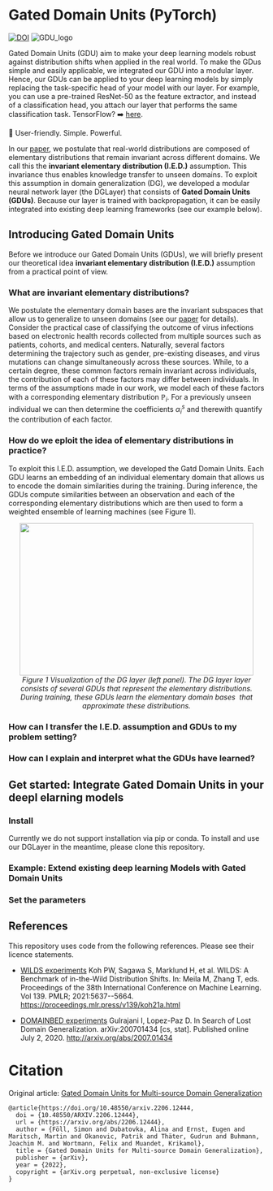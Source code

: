 # Gated Domain Units (PyTorch)


[![DOI](https://img.shields.io/badge/DOI-2206.12444/arxiv.org/abs/2206.12444-red.svg)](https://arxiv.org/abs/2206.12444)
![GDU_logo](https://user-images.githubusercontent.com/73110207/185412013-40309db3-dc3d-4f32-bf65-6c00e87d28a7.png)

Gated Domain Units (GDU) aim to make your deep learning models robust against distribution shifts when applied in the real world. To make the GDus simple and easily applicable, we integrated our GDU into a modular layer. Hence, our GDUs can be applied to your deep learning models by simply replacing the task-specific head of your model with our layer. For example, you can use a pre-trained ResNet-50 as the feature extractor, and instead of a classification head, you attach our layer that performs the same classification task. TensorFlow? ➡️ [here](https://github.com/im-ethz/pub-gdu4dg).

🚀 User-friendly. Simple. Powerful.

In our [paper](https://arxiv.org/abs/2206.12444), we postulate that real-world distributions are composed of elementary distributions that remain invariant across different domains. We call this the **invariant elementary distribution (I.E.D.)** assumption. This invariance thus enables knowledge transfer to unseen domains. To exploit this assumption in domain generalization (DG), we developed a modular neural network layer (the DGLayer) that consists of **Gated Domain Units (GDUs)**. Because our layer is trained with backpropagation, it can be easily integrated into existing deep learning frameworks (see our example below).

## Introducing Gated Domain Units

Before we introduce our Gated Domain Units (GDUs), we will briefly present our theoretical idea **invariant elementary distribution (I.E.D.)** assumption from a practical point of view. 

### What are invariant elementary distributions?

We postulate the elementary domain bases are the invariant subspaces that allow us to generalize to unseen domains (see our [paper](https://arxiv.org/abs/2206.12444) for details). Consider the practical case of classifying the outcome of virus infections based on electronic health records collected from multiple sources such as patients, cohorts, and medical centers. Naturally, several factors determining the trajectory such as gender, pre-existing diseases, and virus mutations can change simultaneously across these sources. While, to a certain degree, these common factors remain invariant across individuals, the contribution of each of these factors may differ between individuals. In terms of the assumptions made in our work, we model each of these factors with a corresponding elementary distribution $\mathbb{P}_{i}$. For a previously unseen individual we can then determine the coefficients $\alpha_i^s$ and therewith quantify the contribution of each factor.

### How do we eploit the idea of elementary distributions in practice?

To exploit this I.E.D. assumption, we developed the Gatd Domain Units. Each GDU learns an embedding of an individual elementary domain that allows us to encode the domain similarities during the training. During inference, the GDUs compute similarities between an observation and each of the corresponding elementary distributions which are then used to form a weighted ensemble of learning machines (see Figure 1).

<p align="center">
  <img width="460" height="300" src="https://user-images.githubusercontent.com/73110207/179177894-0528920c-1063-4834-ab3f-852a0ab2d156.png">
  <br>
    <em>Figure 1 Visualization of the DG layer (left panel). The DG layer layer consists of several GDUs that represent the elementary distributions. During training, these GDUs learn the elementary domain bases <MATH> V_{1} , ... , V_{M} </MATH> that approximate these distributions.</em>
</p>

### How can I transfer the I.E.D. assumption and GDUs to my problem setting?

### How can I explain and interpret what the GDUs have learned?

## Get started: Integrate Gated Domain Units in your deepl elarning models

### Install

Currently we do not support installation via pip or conda. To install and use our DGLayer in the meantime, please clone this repository.

### Example: Extend existing deep learning Models with Gated Domain Units

### Set the parameters

## References

This repository uses code from the following references. Please see their licence statements.

- [WILDS experiments](https://github.com/p-lambda/wilds) Koh PW, Sagawa S, Marklund H, et al. WILDS: A Benchmark of in-the-Wild Distribution Shifts. In: Meila M, Zhang T, eds. Proceedings of the 38th International Conference on Machine Learning. Vol 139. PMLR; 2021:5637--5664. https://proceedings.mlr.press/v139/koh21a.html

- [DOMAINBED experiments](https://github.com/facebookresearch/DomainBed) Gulrajani I, Lopez-Paz D. In Search of Lost Domain Generalization. arXiv:200701434 [cs, stat]. Published online July 2, 2020. http://arxiv.org/abs/2007.01434


# Citation
Original article: [Gated Domain Units for Multi-source Domain Generalization](https://doi.org/10.48550/arxiv.2206.12444)

```
@article{https://doi.org/10.48550/arxiv.2206.12444,
  doi = {10.48550/ARXIV.2206.12444},
  url = {https://arxiv.org/abs/2206.12444},
  author = {Föll, Simon and Dubatovka, Alina and Ernst, Eugen and Maritsch, Martin and Okanovic, Patrik and Thäter, Gudrun and Buhmann, Joachim M. and Wortmann, Felix and Muandet, Krikamol},
  title = {Gated Domain Units for Multi-source Domain Generalization},
  publisher = {arXiv},
  year = {2022},
  copyright = {arXiv.org perpetual, non-exclusive license}
}
```
